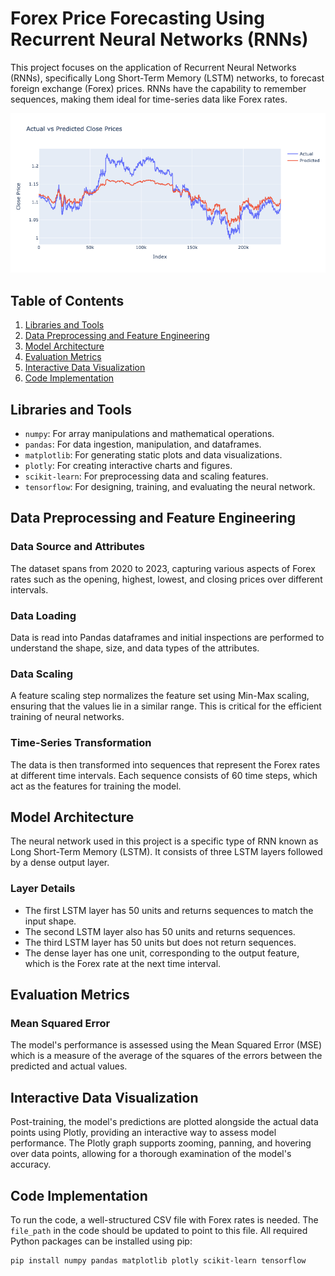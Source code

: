 # Forex Price Forecasting Using Recurrent Neural Networks (RNNs)

This project focuses on the application of Recurrent Neural Networks (RNNs), specifically Long Short-Term Memory (LSTM) networks, to forecast foreign exchange (Forex) prices. RNNs have the capability to remember sequences, making them ideal for time-series data like Forex rates.

![RNN Architecture](forex_euro_us.png)

## Table of Contents
1. [Libraries and Tools](#libraries-and-tools)
2. [Data Preprocessing and Feature Engineering](#data-preprocessing-and-feature-engineering)
3. [Model Architecture](#model-architecture)
4. [Evaluation Metrics](#evaluation-metrics)
5. [Interactive Data Visualization](#interactive-data-visualization)
6. [Code Implementation](#code-implementation)

## Libraries and Tools

- `numpy`: For array manipulations and mathematical operations.
- `pandas`: For data ingestion, manipulation, and dataframes.
- `matplotlib`: For generating static plots and data visualizations.
- `plotly`: For creating interactive charts and figures.
- `scikit-learn`: For preprocessing data and scaling features.
- `tensorflow`: For designing, training, and evaluating the neural network.

## Data Preprocessing and Feature Engineering

### Data Source and Attributes

The dataset spans from 2020 to 2023, capturing various aspects of Forex rates such as the opening, highest, lowest, and closing prices over different intervals.

### Data Loading

Data is read into Pandas dataframes and initial inspections are performed to understand the shape, size, and data types of the attributes.

### Data Scaling

A feature scaling step normalizes the feature set using Min-Max scaling, ensuring that the values lie in a similar range. This is critical for the efficient training of neural networks.

### Time-Series Transformation

The data is then transformed into sequences that represent the Forex rates at different time intervals. Each sequence consists of 60 time steps, which act as the features for training the model.

## Model Architecture

The neural network used in this project is a specific type of RNN known as Long Short-Term Memory (LSTM). It consists of three LSTM layers followed by a dense output layer.

### Layer Details

- The first LSTM layer has 50 units and returns sequences to match the input shape.
- The second LSTM layer also has 50 units and returns sequences.
- The third LSTM layer has 50 units but does not return sequences.
- The dense layer has one unit, corresponding to the output feature, which is the Forex rate at the next time interval.

## Evaluation Metrics

### Mean Squared Error

The model's performance is assessed using the Mean Squared Error (MSE) which is a measure of the average of the squares of the errors between the predicted and actual values.

## Interactive Data Visualization

Post-training, the model's predictions are plotted alongside the actual data points using Plotly, providing an interactive way to assess model performance. The Plotly graph supports zooming, panning, and hovering over data points, allowing for a thorough examination of the model's accuracy.

## Code Implementation

To run the code, a well-structured CSV file with Forex rates is needed. The `file_path` in the code should be updated to point to this file. All required Python packages can be installed using pip:

```bash
pip install numpy pandas matplotlib plotly scikit-learn tensorflow
